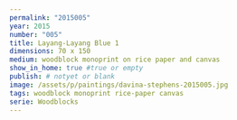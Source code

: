 ```yaml
---
permalink: "2015005"
year: 2015
number: "005"
title: Layang-Layang Blue 1
dimensions: 70 x 150
medium: woodblock monoprint on rice paper and canvas
show_in_home: true #true or empty
publish: # notyet or blank
image: /assets/p/paintings/davina-stephens-2015005.jpg
tags: woodblock monoprint rice-paper canvas
serie: Woodblocks 
---
```


